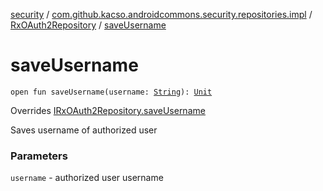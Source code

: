[security](../../index.md) / [com.github.kacso.androidcommons.security.repositories.impl](../index.md) / [RxOAuth2Repository](index.md) / [saveUsername](./save-username.md)

# saveUsername

`open fun saveUsername(username: `[`String`](https://kotlinlang.org/api/latest/jvm/stdlib/kotlin/-string/index.html)`): `[`Unit`](https://kotlinlang.org/api/latest/jvm/stdlib/kotlin/-unit/index.html)

Overrides [IRxOAuth2Repository.saveUsername](../../com.github.kacso.androidcommons.security.repositories/-i-rx-o-auth2-repository/save-username.md)

Saves username of authorized user

### Parameters

`username` - authorized user username